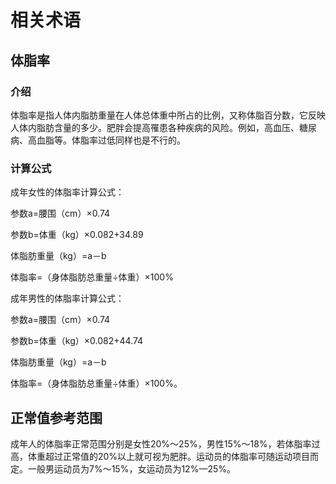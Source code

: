# 相关术语

## 体脂率

### 介绍

​		体脂率是指人体内脂肪重量在人体总体重中所占的比例，又称体脂百分数，它反映人体内脂肪含量的多少。肥胖会提高罹患各种疾病的风险。例如，高血压、糖尿病、高血脂等。体脂率过低同样也是不行的。

### 计算公式

成年女性的体脂率计算公式：

参数a=腰围（cm）×0.74

参数b=体重（kg）×0.082+34.89

体脂肪重量（kg）=a－b

体脂率=（身体脂肪总重量÷体重）×100%

成年男性的体脂率计算公式：

参数a=腰围（cm）×0.74

参数b=体重（kg）×0.082+44.74

体脂肪重量（kg）=a－b

体脂率=（身体脂肪总重量÷体重）×100%。

## 正常值参考范围

​		成年人的体脂率正常范围分别是女性20%～25%，男性15%～18%，若体脂率过高，体重超过正常值的20%以上就可视为肥胖。运动员的体脂率可随运动项目而定。一般男运动员为7%～15%，女运动员为12%—25%。




